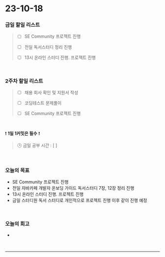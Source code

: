 # 23-10-18
### 금일 할일 리스트
> - [ ]  SE Community 프로젝트 진행
>
> - [ ]  전일 독서스터디 정리 진행
>
> - [ ]  13시 온라인 스터디 진행. 프로젝트 진행



<br/>

### 2주차 할일 리스트  
> - [ ]  채용 회사 확인 및 지원서 작성
>
> - [ ]  코딩테스트 문제풀이
>
> - [ ]  SE Community 프로젝트 진행

<br/>

❗ **1일 1커밋은 필수** ❗
> 🕒 금일 공부 시간 : [ ]
  
<br/>

### 오늘의 목표
- SE Community 프로젝트 진행
- 전일 자바카페 개발자 온보딩 가이드 독서스터디 7장, 12장 정리 진행
- 13시 온라인 스터디 진행. 프로젝트 진행
- 금일 스터디원 독서 스터디로 개인적으로 프로젝트 진행 이후 같이 진행 예정

<br>

### 오늘의 회고
- 


<br/>

------------  
